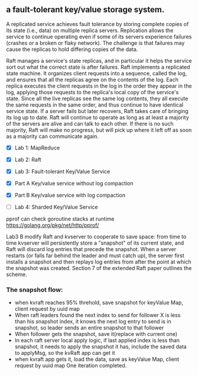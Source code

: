 ## a fault-tolerant key/value storage system. 

A replicated service achieves fault tolerance by storing complete copies of its state (i.e., data) on multiple replica servers. Replication allows the service to continue operating even if some of its servers experience failures (crashes or a broken or flaky network). The challenge is that failures may cause the replicas to hold differing copies of the data.

Raft manages a service's state replicas, and in particular it helps the service sort out what the correct state is after failures. Raft implements a replicated state machine. It organizes client requests into a sequence, called the log, and ensures that all the replicas agree on the contents of the log. Each replica executes the client requests in the log in the order they appear in the log, applying those requests to the replica's local copy of the service's state. Since all the live replicas see the same log contents, they all execute the same requests in the same order, and thus continue to have identical service state. If a server fails but later recovers, Raft takes care of bringing its log up to date. Raft will continue to operate as long as at least a majority of the servers are alive and can talk to each other. If there is no such majority, Raft will make no progress, but will pick up where it left off as soon as a majority can communicate again.


- [x] Lab 1: MapReduce

- [x] Lab 2: Raft

- [x] Lab 3: Fault-tolerant Key/Value Service
- [x] Part A Key/value service without log compaction
- [x] Part B Key/value service with log compaction

- [ ] Lab 4: Sharded Key/Value Service

pprof can check goroutine stacks at runtime
https://golang.org/pkg/net/http/pprof/


Lab3 B modify Raft and kvserver to cooperate to save space: from time to time kvserver will persistently store a "snapshot" of its current state, and Raft will discard log entries that precede the snapshot. When a server restarts (or falls far behind the leader and must catch up), the server first installs a snapshot and then replays log entries from after the point at which the snapshot was created. Section 7 of the extended Raft paper outlines the scheme.

### The snapshot flow:
* when kvraft reaches 95% threhold, save snapshot for keyValue Map, client request by uuid map
* When raft leaders found the next index to send for follower X is less than his snapshot index, it knows the next log entry to send is in snapshot, so leader sends an entire snapshot to that follower
* When follower gets the snapshot, save it(replace with current one)
* In each raft server local apply logic, if last applied index is less than snapshot, it needs to apply the snapshot it has, include the saved data to applyMsg, so the kvRaft app can get it
* when kvraft app gets it, load the data, save as keyValue Map, client request by uuid map
One iteration completed.